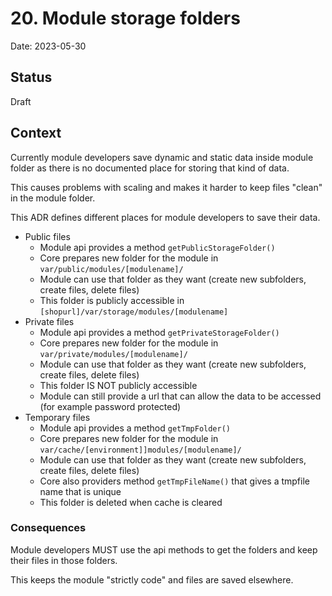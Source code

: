 # 20. Module storage folders

Date: 2023-05-30

## Status

Draft

## Context

Currently module developers save dynamic and static data inside module folder as there is no documented place for
storing that kind of data.

This causes problems with scaling and makes it harder to keep files "clean" in the module folder.

This ADR defines different places for module developers to save their data.

* Public files
  * Module api provides a method `getPublicStorageFolder()`
  * Core prepares new folder for the module in `var/public/modules/[modulename]/`
  * Module can use that folder as they want (create new subfolders, create files, delete files)
  * This folder is publicly accessible in `[shopurl]/var/storage/modules/[modulename]`
* Private files
  * Module api provides a method `getPrivateStorageFolder()`
  * Core prepares new folder for the module in `var/private/modules/[modulename]/`
  * Module can use that folder as they want (create new subfolders, create files, delete files)
  * This folder IS NOT publicly accessible
  * Module can still provide a url that can allow the data to be accessed (for example password protected)
* Temporary files
  * Module api provides a method `getTmpFolder()`
  * Core prepares new folder for the module in `var/cache/[environment]]modules/[modulename]/`
  * Module can use that folder as they want (create new subfolders, create files, delete files)
  * Core also providers method `getTmpFileName()` that gives a tmpfile name that is unique
  * This folder is deleted when cache is cleared

### Consequences

Module developers MUST use the api methods to get the folders and keep their files in those folders.

This keeps the module "strictly code" and files are saved elsewhere.
